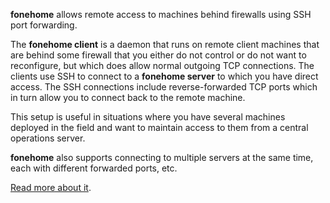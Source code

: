 **fonehome** allows remote access to machines behind firewalls using SSH port forwarding.

The **fonehome client** is a daemon that runs on remote client machines that are behind some firewall that you either do not control or do not want to reconfigure, but which does allow normal outgoing TCP connections. The clients use SSH to connect to a **fonehome server** to which you have direct access. The SSH connections include reverse-forwarded TCP ports which in turn allow you to connect back to the remote machine.

This setup is useful in situations where you have several machines deployed in the field and want to maintain access to them from a central operations server.

**fonehome** also supports connecting to multiple servers at the same time, each with different forwarded ports, etc.

[Read more about it](Setup).
